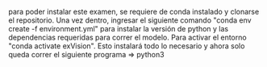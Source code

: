 para poder instalar este examen, se requiere de conda instalado y clonarse el repositorio. Una vez dentro, ingresar el siguiente comando "conda env create -f environment.yml" para instalar la versión de python y las dependencias requeridas para correr el modelo.
Para activar el entorno "conda activate exVision". Esto instalará todo lo necesario y ahora solo queda correr el siguiente programa => python3  
